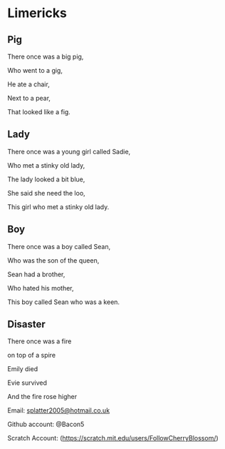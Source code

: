# **Limericks** 

## Pig
There once was a big pig,

 Who went to a gig,
 
 He ate a chair,
 
 Next to a pear,
 
 That looked like a fig.

## Lady
There once was a young girl called Sadie,

Who met a stinky old lady,

The lady looked a bit blue,

She said she need the loo,

This girl who met a stinky old lady.

## Boy
There once was a boy called Sean,

Who was the son of the queen,

Sean had a brother,

Who hated his mother,

This boy called Sean who was a keen.

## Disaster
There once was a fire

on top of a spire

Emily died

Evie survived

And the fire rose higher






Email: splatter2005@hotmail.co.uk

Github account: @Bacon5

Scratch Account: (https://scratch.mit.edu/users/FollowCherryBlossom/)
